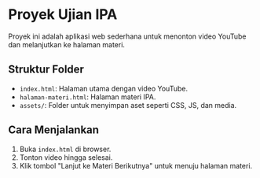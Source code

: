 # Proyek Ujian IPA

Proyek ini adalah aplikasi web sederhana untuk menonton video YouTube dan melanjutkan ke halaman materi.

## Struktur Folder
- `index.html`: Halaman utama dengan video YouTube.
- `halaman-materi.html`: Halaman materi IPA.
- `assets/`: Folder untuk menyimpan aset seperti CSS, JS, dan media.

## Cara Menjalankan
1. Buka `index.html` di browser.
2. Tonton video hingga selesai.
3. Klik tombol "Lanjut ke Materi Berikutnya" untuk menuju halaman materi.